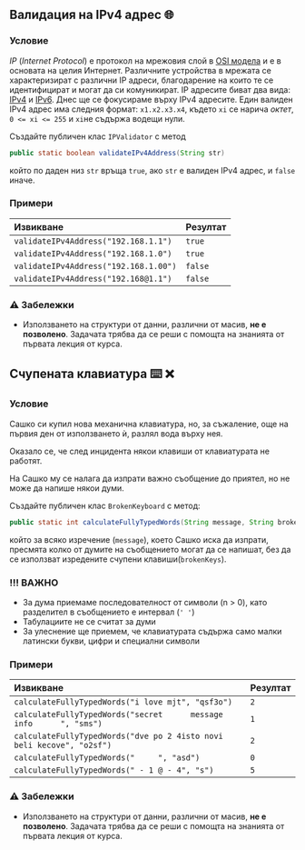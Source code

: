 ## Валидация на IPv4 адрес 🌐

### Условие

*IP* (*Internet Protocol*) е протокол на мрежовия слой в [OSI модела](https://en.wikipedia.org/wiki/OSI_model) и е в основата на целия Интернет. Различните устройства в мрежата се характеризират с различни IP адреси, благодарение на които те се идентифицират и могат да си комуникират. IP адресите биват два вида: [IPv4](https://en.wikipedia.org/wiki/Internet_Protocol_version_4) и [IPv6](https://en.wikipedia.org/wiki/IPv6). Днес ще се фокусираме върху IPv4 адресите. Един валиден IPv4 адрес има следния формат: `x1.x2.x3.x4`, където `xi` се нарича *октет*, `0 <= xi <= 255` и `xi`не съдържа водещи нули.

Създайте публичен клас `IPValidator` с метод

```java
public static boolean validateIPv4Address(String str)
```

който по даден низ `str` връща `true`, ако `str` e валиден IPv4 адрес, и `false` иначе. 

### Примери

| Извикване                             | Резултат |
| :------------------------------------ | :------- |
| `validateIPv4Address("192.168.1.1")`  | `true`   |
| `validateIPv4Address("192.168.1.0")`  | `true`   |
| `validateIPv4Address("192.168.1.00")` | `false`  |
| `validateIPv4Address("192.168@1.1")`  | `false`  |

### :warning: Забележки

- Използването на структури от данни, различни от масив, **не е позволено**. Задачата трябва да се реши с помощта на знанията от първата лекция от курса.

## Счупената клавиатура ⌨️ ❌

### Условие

Сашко си купил нова механична клавиатура, но, за съжаление, още на първия ден от използването ѝ, разлял вода върху нея.

Оказало се, че след инцидента някои клавиши от клавиатурата не работят. 

На Сашко му се налага да изпрати важно съобщение до приятел, но не може да напише някои думи.

Създайте публичен клас `BrokenKeyboard` с метод:

```java
public static int calculateFullyTypedWords(String message, String brokenKeys);
```

който за всяко изречение (```message```), което Сашко иска да изпрати, пресмята колко от думите на съобщението могат да се напишат, без да се използват изредените счупени клавиши(```brokenKeys```).

### !!! ВАЖНО
- За дума приемаме последователност от символи (n > 0), като разделител в съобщението е интервал (`' '`) 
- Табулациите не се считат за думи
- За улеснение ще приемем, че клавиатурата съдържа само малки латински букви, цифри и специални символи

### Примери

| Извикване                                                             | Резултат |
| :-------------------------------------------------------------------- | :------- |
| `calculateFullyTypedWords("i love mjt", "qsf3o")`                     | `2`      |
| `calculateFullyTypedWords("secret      message info      ", "sms")`   | `1`      |
| `calculateFullyTypedWords("dve po 2 4isto novi beli kecove", "o2sf")` | `2`      |
| `calculateFullyTypedWords("     ", "asd")`                            | `0`      |
| `calculateFullyTypedWords(" - 1 @ - 4", "s")`                         | `5`      |

### :warning: Забележки

- Използването на структури от данни, различни от масив, **не е позволено**. Задачата трябва да се реши с помощта на знанията от първата лекция от курса.
